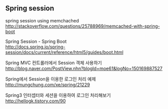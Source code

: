 ## Spring session
spring session using memchached  
http://stackoverflow.com/questions/25788969/memcached-with-spring-boot  

Spring Session - Spring Boot  
http://docs.spring.io/spring-session/docs/current/reference/html5/guides/boot.html  

Spring MVC 컨트롤러에서 Session 객체 사용하기  
http://blog.naver.com/PostView.nhn?blogId=moe61&logNo=150169887527  

Spring에서 Session을 이용한 로그인 처리 예제  
http://mungchung.com/xe/spring/21229  

Spring3 인터셉터와 세션을 이용하여 로그인 처리해보기  
http://hellogk.tistory.com/90  

